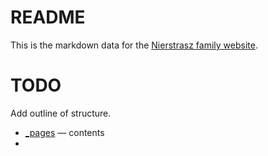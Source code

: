 # README

This is the markdown data for the [Nierstrasz family website](https://www.family.nierstrasz.org).

# TODO

Add outline of structure.

- [_pages](/_pages) — contents
- 